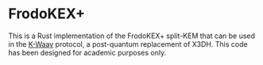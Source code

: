 FrodoKEX+
====
This is a Rust implementation of the FrodoKEX+ split-KEM that can be used in the [K-Waay](https://www.usenix.org/system/files/sec24summer-prepub-647-collins.pdf) protocol, a post-quantum replacement of X3DH. 
This code has been designed for academic purposes only. 
